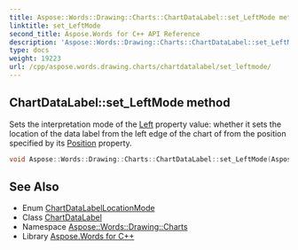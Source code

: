 ```yaml
---
title: Aspose::Words::Drawing::Charts::ChartDataLabel::set_LeftMode method
linktitle: set_LeftMode
second_title: Aspose.Words for C++ API Reference
description: 'Aspose::Words::Drawing::Charts::ChartDataLabel::set_LeftMode method. Sets the interpretation mode of the Left property value: whether it sets the location of the data label from the left edge of the chart of from the position specified by its Position property in C++.'
type: docs
weight: 19223
url: /cpp/aspose.words.drawing.charts/chartdatalabel/set_leftmode/
---
```

## ChartDataLabel::set_LeftMode method


Sets the interpretation mode of the [Left](../get_left/) property value: whether it sets the location of the data label from the left edge of the chart of from the position specified by its [Position](../get_position/) property.

```cpp
void Aspose::Words::Drawing::Charts::ChartDataLabel::set_LeftMode(Aspose::Words::Drawing::Charts::ChartDataLabelLocationMode value)
```

## See Also

* Enum [ChartDataLabelLocationMode](../../chartdatalabellocationmode/)
* Class [ChartDataLabel](../)
* Namespace [Aspose::Words::Drawing::Charts](../../)
* Library [Aspose.Words for C++](../../../)
